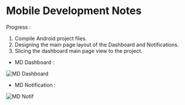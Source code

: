 # Mobile Development Notes
Progress : 
1. Compile Android project files.
2. Designing the main page layout of the Dashboard and Notifications.
3. Slicing the dashboard main page view to the project.

- MD Dashboard : 

![MD Dashboard](https://github.com/firahmhh/OCTOFISH-CHECKPOINT/assets/125487566/5a24bdbb-3546-4dc5-a6e8-0b903406bec4)

- MD Notification : 

![MD Notif](https://github.com/firahmhh/OCTOFISH-CHECKPOINT/assets/125487566/10ed796a-737d-4c6d-ade7-6bd59bc7d989)

